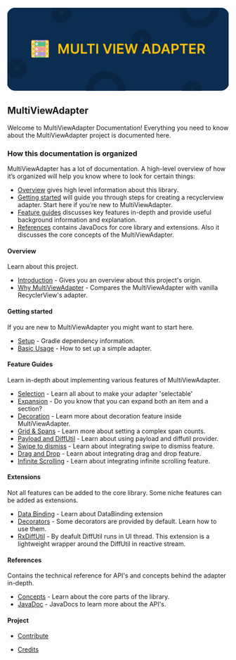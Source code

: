 ![Alt text](website/images/cover.png)

## MultiViewAdapter

Welcome to MultiViewAdapter Documentation! Everything you need to know about the MultiViewAdapter project is documented here.

### How this documentation is organized

MultiViewAdapter has a lot of documentation. A high-level overview of how it’s organized will help you know where to look for certain things:

* [Overview](#overview) gives high level information about this library.
* [Getting started](#getting-started) will guide you through steps for creating a recyclerview adapter. Start here if you’re new to MultiViewAdapter.
* [Feature guides](#feature-guides) discusses key features in-depth and provide useful background information and explanation.
* [References](#references) contains JavaDocs for core library and extensions. Also it discusses the core concepts of the MultiViewAdapter.
<!-- * [Cookbook](#cookbook) contain recipes. They guide you through the steps involved in creating complex recyclerview adapter. They are more advanced than tutorials and assume some knowledge of how MultiViewAdapter works. -->


#### Overview

Learn about this project.

  - [Introduction](website/overview/introduction.md) - Gives you an overview about this project's origin.
  - [Why MultiViewAdapter](website/overview/comparison.md) - Compares the MultiViewAdapter with vanilla RecyclerView's adapter.


#### Getting started

If you are new to MultiViewAdapter you might want to start here.

  - [Setup](website/getting_started/setup.md) - Gradle dependency information.
  - [Basic Usage](website/getting_started/basic_usage.md) - How to set up a simple adapter.
  <!-- - [Advanced Usage](getting_started/advanced_usage.md) - Set up an adapter with complex UI and features. -->


#### Feature Guides

Learn in-depth about implementing various features of MultiViewAdapter.

  - [Selection](website/feature/selection.md) - Learn all about to make your adapter 'selectable'
  - [Expansion](website/feature/expansion.md) - Do you know that you can expand both an item and a section? 
  - [Decoration](website/feature/decoration.md) - Learn more about decoration feature inside MultiViewAdapter.
  - [Grid & Spans](website/feature/spans.md) - Learn more about setting a complex span counts.
  - [Payload and DiffUtil](website/feature/diffutil.md) - Learn about using payload and diffutil provider.
  - [Swipe to dismiss](website/feature/swipe_dismiss.md) - Learn about integrating swipe to dismiss feature.
  - [Drag and Drop](website/feature/drag_drop.md) - Learn about integrating drag and drop feature.
  - [Infinite Scrolling](website/feature/infinite_scroll.md) - Learn about integrating infinite scrolling feature.


#### Extensions

Not all features can be added to the core library. Some niche features can be added as extensions.

  - [Data Binding](website/extension/data_binding.md) - Learn about DataBinding extension
  - [Decorators](website/extension/decorations.md) - Some decorators are provided by default. Learn how to use them.
  - [RxDiffUtil](website/extension/rx_diffutil.md) - By deafult DiffUtil runs in UI thread. This extension is a lightweight wrapper around the DiffUtil in reactive stream.


#### References

Contains the technical reference for API's and concepts behind the adapter in-depth.

  - [Concepts](website/references/concepts.md) - Learn about the core parts of the library.
  - [JavaDoc](https://devahamed.github.io/MultiViewAdapter/javadocs/index.html) - JavaDocs to learn more about the API's.


#### Project

  - [Contribute](website/project/contribute.md)
  <!-- - [Hall of fame](project/hall_of_fame.md) -->
  - [Credits](website/project/credits.md)
